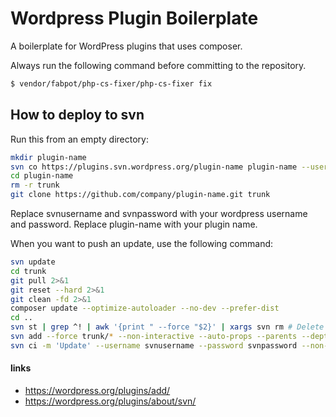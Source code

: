 Wordpress Plugin Boilerplate
=========

A boilerplate for WordPress plugins that uses composer.

Always run the following command before committing to the repository.
```bash
$ vendor/fabpot/php-cs-fixer/php-cs-fixer fix
```

## How to deploy to svn

Run this from an empty directory:

```bash
mkdir plugin-name
svn co https://plugins.svn.wordpress.org/plugin-name plugin-name --username svnusername --password svnpassword --non-interactive
cd plugin-name
rm -r trunk
git clone https://github.com/company/plugin-name.git trunk
```
Replace svnusername and svnpassword with your wordpress username and password. Replace plugin-name with your plugin name.

When you want to push an update, use the following command:

```bash
svn update
cd trunk
git pull 2>&1
git reset --hard 2>&1
git clean -fd 2>&1
composer update --optimize-autoloader --no-dev --prefer-dist
cd ..
svn st | grep ^! | awk '{print " --force "$2}' | xargs svn rm # Delete all locally missing files 2>&1
svn add --force trunk/* --non-interactive --auto-props --parents --depth infinity
svn ci -m 'Update' --username svnusername --password svnpassword --non-interactive
```


#### links
- https://wordpress.org/plugins/add/
- https://wordpress.org/plugins/about/svn/

